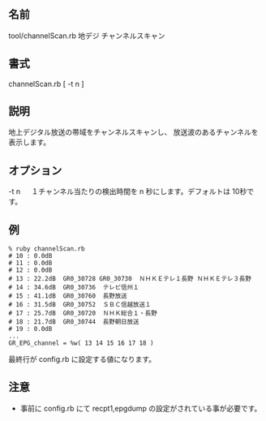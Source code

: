 
## 名前

  tool/channelScan.rb  地デジ チャンネルスキャン 

## 書式

  channelScan.rb [ -t n ]

## 説明

  地上デジタル放送の帯域をチャンネルスキャンし、
  放送波のあるチャンネルを表示します。

## オプション

-t n &emsp; 
１チャンネル当たりの検出時間を n 秒にします。デフォルトは 10秒です。

## 例

```
% ruby channelScan.rb
# 10 : 0.0dB   
# 11 : 0.0dB   
# 12 : 0.0dB   
# 13 : 22.2dB  GR0_30728 GR0_30730  ＮＨＫＥテレ１長野 ＮＨＫＥテレ３長野 
# 14 : 34.6dB  GR0_30736  テレビ信州１ 
# 15 : 41.1dB  GR0_30760  長野放送 
# 16 : 31.5dB  GR0_30752  ＳＢＣ信越放送１ 
# 17 : 25.7dB  GR0_30720  ＮＨＫ総合１・長野 
# 18 : 21.7dB  GR0_30744  長野朝日放送 
# 19 : 0.0dB
...
GR_EPG_channel = %w( 13 14 15 16 17 18 )

```

最終行が config.rb に設定する値になります。

## 注意
* 事前に config.rb にて recpt1,epgdump の設定がされている事が必要です。
